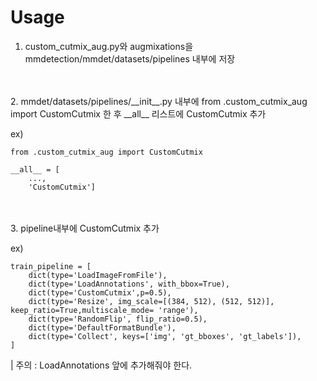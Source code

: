 # Usage
1. custom_cutmix_aug.py와 augmixations을 mmdetection/mmdet/datasets/pipelines 내부에 저장
<br>
<br>
2. mmdet/datasets/pipelines/__init__.py 내부에 from .custom_cutmix_aug import CustomCutmix 한 후 __all__ 리스트에 CustomCutmix 추가

ex)
```python3
from .custom_cutmix_aug import CustomCutmix

__all__ = [
    ...,
    'CustomCutmix']
```
<br>
<br>
3. pipeline내부에 CustomCutmix 추가

ex)
```python3
train_pipeline = [
    dict(type='LoadImageFromFile'),
    dict(type='LoadAnnotations', with_bbox=True),
    dict(type='CustomCutmix',p=0.5),
    dict(type='Resize', img_scale=[(384, 512), (512, 512)], keep_ratio=True,multiscale_mode= 'range'),
    dict(type='RandomFlip', flip_ratio=0.5),       
    dict(type='DefaultFormatBundle'),
    dict(type='Collect', keys=['img', 'gt_bboxes', 'gt_labels']),
]
``` 

| 주의 : LoadAnnotations 앞에 추가해줘야 한다.

